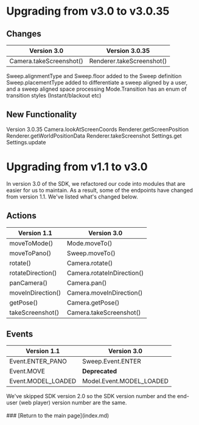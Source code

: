 # Upgrading from v3.0 to v3.0.35

## Changes

Version 3.0 | Version 3.0.35
-------|--------
Camera.takeScreenshot() | Renderer.takeScreenshot()

Sweep.alignmentType and Sweep.floor added to the Sweep definition
Sweep.placementType added to differentiate a sweep aligned by a user, and a sweep aligned space processing
Mode.Transition has an enum of transition styles (Instant/blackout etc)

## New Functionality

Version 3.0.35
Camera.lookAtScreenCoords
Renderer.getScreenPosition
Renderer.getWorldPositionData
Renderer.takeScreenshot
Settings.get
Settings.update


# Upgrading from v1.1 to v3.0

In version 3.0 of the SDK, we refactored our code into modules that are easier for us to maintain. As a result, some of the endpoints have changed from version 1.1. We've listed what's changed below.

## Actions

Version 1.1 | Version 3.0
-------|--------
moveToMode() | Mode.moveTo()
moveToPano() | Sweep.moveTo()
rotate() | Camera.rotate()
rotateDirection() | Camera.rotateInDirection()
panCamera() | Camera.pan()
moveInDirection() | Camera.moveInDirection()
getPose() | Camera.getPose()
takeScreenshot() | Camera.takeScreenshot()

## Events

Version 1.1 | Version 3.0
-------|--------
Event.ENTER_PANO | Sweep.Event.ENTER
Event.MOVE | **Deprecated**
Event.MODEL_LOADED | Model.Event.MODEL_LOADED

<div class="note">We've skipped SDK version 2.0 so the SDK version number and the end-user (web player) version number are the same.</div><br/>
### [Return to the main page](index.md)
